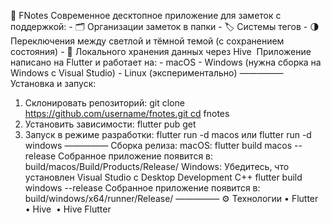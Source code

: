 📒 FNotes
Современное десктопное приложение для заметок с поддержкой: - 🗂 Организации заметок в папки - 🏷 Системы тегов - 🌗 Переключения между светлой и тёмной темой (с сохранением состояния) - 💾 Локального хранения данных через Hive 
Приложение написано на Flutter и работает на: - macOS - Windows (нужна сборка на Windows с Visual Studio) - Linux (экспериментально)
—————
Установка и запуск:
1. Склонировать репозиторий:
git clone https://github.com/username/fnotes.git cd fnotes
2. Установить зависимости:
flutter pub get
3. Запуск в режиме разработки:
flutter run -d macos
или
flutter run -d windows
—————
Сборка релиза:
macOS:
flutter build macos --release
Собранное приложение появится в:
build/macos/Build/Products/Release/
Windows:
Убедитесь, что установлен Visual Studio с Desktop Development C++
flutter build windows --release
Собранное приложение появится в:
build/windows/x64/runner/Release/
—————
⚙️ Технологии
•	Flutter 
•	Hive 
•	Hive Flutter

